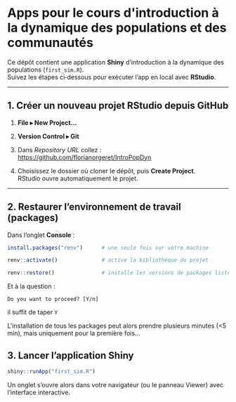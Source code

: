 # Apps pour le cours d'introduction à la dynamique des populations et des communautés

Ce dépôt contient une application **Shiny** d’introduction à la dynamique des populations (`first_sim.R`).  
Suivez les étapes ci‑dessous pour exécuter l’app en local avec **RStudio**.

---

## 1. Créer un nouveau projet RStudio depuis GitHub

1. **File ▸ New Project…**  

2. **Version Control ▸ Git**  

3. Dans *Repository URL* collez :  https://github.com/florianorgeret/IntroPopDyn

4. Choisissez le dossier où cloner le dépôt, puis **Create Project**.  
RStudio ouvre automatiquement le projet.

---

## 2. Restaurer l’environnement de travail (packages)

Dans l’onglet **Console** :

```r
install.packages("renv")      # une seule fois sur votre machine
```
```r
renv::activate()              # active la bibliothèque du projet
```
```r
renv::restore()               # installe les versions de packages listées dans renv.lock
```

Et à la question :

```console
Do you want to proceed? [Y/n]
```

il suffit de taper `Y`

L'installation de tous les packages peut alors prendre plusieurs minutes (<5 min), mais uniquement pour la première fois...

## 3. Lancer l’application Shiny

```r
shiny::runApp("first_sim.R")
```

Un onglet s’ouvre alors dans votre navigateur (ou le panneau Viewer) avec l’interface interactive.